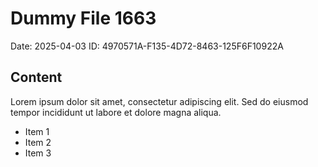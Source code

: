 # Dummy File 1663

Date: 2025-04-03
ID: 4970571A-F135-4D72-8463-125F6F10922A

## Content

Lorem ipsum dolor sit amet, consectetur adipiscing elit.
Sed do eiusmod tempor incididunt ut labore et dolore magna aliqua.

* Item 1
* Item 2
* Item 3

